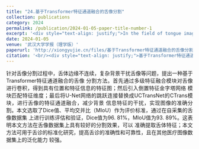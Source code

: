 ```yaml
---
title: "24.基于Transformer特征通道融合的舌像分割"
collection: publications
category: 2024
permalink: /publication/2024-01-05-paper-title-number-1
excerpt: '<div style="text-align: justify;">In the field of tongue image segmentation, researchers have proposed a novel Transformer-based feature channel fusion method, which significantly improves segmentation accuracy and reliability.</div>'
date: 2024-01-05
venue: '武汉大学学报（理学版）'
paperurl: 'http://xiongyujie.cn/files/基于Transformer特征通道融合的舌像分割_薛玮珠.pdf'
citation: '<br/><div style="text-align: justify;">基于Transformer特征通道融合的舌像分割, 薛玮珠*, 张博, 姚瑶, 熊玉洁, 夏春明 ,武汉大学学报（理学版）,2024,70(6),704-714.</div>'
---
```


<div style="text-align: justify;">针对舌像分割过程中，舌体边缘不连续，复杂背景干扰舌像等问题，提出一种基于Transformer特征通道融合的舌像 分割方法。首先通过多级特征融合模块对舌像进行卷积，得到具有位置和特征信息的特征图；然后引入倒置特征金字塔网络 模块匹配特征维度；最后将U-Net网络的跳跃连接替换成UCTransNet的CTrans模块，进行舌像的特征通道融合，减少背景 信息特征的干扰，实现图像的准确分割。本文选取了Dice值、平均交并比（MIoU）作为评价标准，通过在自采集的舌像数据集 上进行训练评估和验证，Dice值为96. 81%，MIoU值为93. 89%。这表明本文方法在舌像数据集上具有较好的分割效果，可以 准确提取舌体特征；本文方法可用于舌诊的标准化研究，提高舌诊的准确性和可靠性，且在其他医疗图像数据集上的泛化能力 较强。</div>

<br/>
